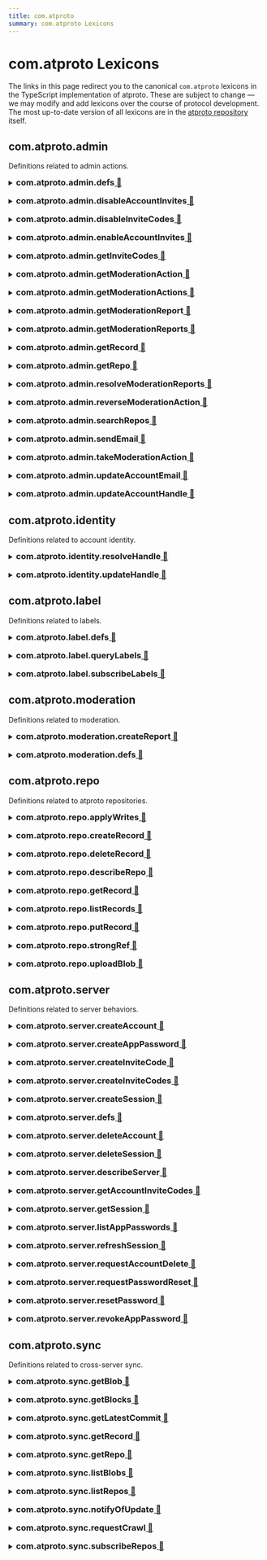 ```yaml
---
title: com.atproto
summary: com.atproto Lexicons
---
```

# com.atproto Lexicons

The links in this page redirect you to the canonical `com.atproto` lexicons in the TypeScript implementation of atproto. These are subject to change — we may modify and add lexicons over the course of protocol development. The most up-to-date version of all lexicons are in the [atproto repository](https://github.com/bluesky-social/atproto) itself.

## com.atproto.admin

Definitions related to admin actions.

<details style="margin-bottom: 1rem">
    <summary> <h3 style="display: inline">com.atproto.admin.defs<a class='url-link' href="https://github.com/bluesky-social/atproto/blob/main/lexicons/com/atproto/admin/defs.json"> 🔗</a> </h3>
    </summary>
</details>

<details style="margin-bottom: 1rem">
    <summary> <h3 style="display: inline">com.atproto.admin.disableAccountInvites<a class='url-link' href="https://github.com/bluesky-social/atproto/blob/main/lexicons/com/atproto/admin/disableAccountInvites.json"> 🔗</a> </h3>
    </summary>
    <p>Disable an account from receiving new invite codes, but does not invalidate existing codes.</p>
</details>

<details style="margin-bottom: 1rem">
    <summary> <h3 style="display: inline">com.atproto.admin.disableInviteCodes<a class='url-link' href="https://github.com/bluesky-social/atproto/blob/main/lexicons/com/atproto/admin/disableInviteCodes.json"> 🔗</a> </h3>
    </summary>
    <p>Disable some set of codes and/or all codes associated with a set of users.</p>
</details>

<details style="margin-bottom: 1rem">
    <summary> <h3 style="display: inline">com.atproto.admin.enableAccountInvites<a class='url-link' href="https://github.com/bluesky-social/atproto/blob/main/lexicons/com/atproto/admin/enableAccountInvites.json"> 🔗</a> </h3>
    </summary>
    <p>Re-enable an accounts ability to receive invite codes.</p>
</details>

<details style="margin-bottom: 1rem">
    <summary> <h3 style="display: inline">com.atproto.admin.getInviteCodes<a class='url-link' href="https://github.com/bluesky-social/atproto/blob/main/lexicons/com/atproto/admin/getInviteCodes.json"> 🔗</a> </h3>
    </summary>
    <p>Admin view of invite codes.</p>
</details>

<details style="margin-bottom: 1rem">
    <summary> <h3 style="display: inline">com.atproto.admin.getModerationAction<a class='url-link' href="https://github.com/bluesky-social/atproto/blob/main/lexicons/com/atproto/admin/getModerationAction.json"> 🔗</a> </h3>
    </summary>
    <p>View details about a moderation action.</p>
</details>

<details style="margin-bottom: 1rem">
    <summary> <h3 style="display: inline">com.atproto.admin.getModerationActions<a class='url-link' href="https://github.com/bluesky-social/atproto/blob/main/lexicons/com/atproto/admin/getModerationActions.json"> 🔗</a> </h3>
    </summary>
    <p>List moderation actions related to a subject.</p>
</details>

<details style="margin-bottom: 1rem">
    <summary> <h3 style="display: inline">com.atproto.admin.getModerationReport<a class='url-link' href="https://github.com/bluesky-social/atproto/blob/main/lexicons/com/atproto/admin/getModerationReport.json"> 🔗</a> </h3>
    </summary>
    <p>View details about a moderation report.</p>
</details>

<details style="margin-bottom: 1rem">
    <summary> <h3 style="display: inline">com.atproto.admin.getModerationReports<a class='url-link' href="https://github.com/bluesky-social/atproto/blob/main/lexicons/com/atproto/admin/getModerationReports.json"> 🔗</a> </h3>
    </summary>
    <p>List moderation reports related to a subject.</p>
</details>

<details style="margin-bottom: 1rem">
    <summary> <h3 style="display: inline">com.atproto.admin.getRecord<a class='url-link' href="https://github.com/bluesky-social/atproto/blob/main/lexicons/com/atproto/admin/getRecord.json"> 🔗</a> </h3>
    </summary>
    <p>View details about a record.</p>
</details>

<details style="margin-bottom: 1rem">
    <summary> <h3 style="display: inline">com.atproto.admin.getRepo<a class='url-link' href="https://github.com/bluesky-social/atproto/blob/main/lexicons/com/atproto/admin/getRepo.json"> 🔗</a> </h3>
    </summary>
    <p>View details about a repository.</p>
</details>

<details style="margin-bottom: 1rem">
    <summary> <h3 style="display: inline">com.atproto.admin.resolveModerationReports<a class='url-link' href="https://github.com/bluesky-social/atproto/blob/main/lexicons/com/atproto/admin/resolveModerationReports.json"> 🔗</a> </h3>
    </summary>
    <p>Resolve moderation reports by an action.</p>
</details>

<details style="margin-bottom: 1rem">
    <summary> <h3 style="display: inline">com.atproto.admin.reverseModerationAction<a class='url-link' href="https://github.com/bluesky-social/atproto/blob/main/lexicons/com/atproto/admin/reverseModerationAction.json"> 🔗</a> </h3>
    </summary>
    <p>Definition.</p>
</details>

<details style="margin-bottom: 1rem">
    <summary> <h3 style="display: inline">com.atproto.admin.searchRepos<a class='url-link' href="https://github.com/bluesky-social/atproto/blob/main/lexicons/com/atproto/admin/searchRepos.json"> 🔗</a> </h3>
    </summary>
    <p>Reverse a moderation action.</p>
</details>

<details style="margin-bottom: 1rem">
    <summary> <h3 style="display: inline">com.atproto.admin.sendEmail<a class='url-link' href="https://github.com/bluesky-social/atproto/blob/main/lexicons/com/atproto/admin/sendEmail.json"> 🔗</a> </h3>
    </summary>
    <p>Send email to a user's primary email address.</p>
</details>

<details style="margin-bottom: 1rem">
    <summary> <h3 style="display: inline">com.atproto.admin.takeModerationAction<a class='url-link' href="https://github.com/bluesky-social/atproto/blob/main/lexicons/com/atproto/admin/takeModerationAction.json"> 🔗</a> </h3>
    </summary>
    <p>Take a moderation action on a repo.</p>
</details>

<details style="margin-bottom: 1rem">
    <summary> <h3 style="display: inline">com.atproto.admin.updateAccountEmail<a class='url-link' href="https://github.com/bluesky-social/atproto/blob/main/lexicons/com/atproto/admin/updateAccountEmail.json"> 🔗</a> </h3>
    </summary>
    <p>Administrative action to update an account's email.</p>
</details>

<details style="margin-bottom: 1rem">
    <summary> <h3 style="display: inline">com.atproto.admin.updateAccountHandle<a class='url-link' href="https://github.com/bluesky-social/atproto/blob/main/lexicons/com/atproto/admin/updateAccountHandle.json"> 🔗</a> </h3>
    </summary>
    <p>Administrative action to update an account's handle.</p>
</details>

## com.atproto.identity

Definitions related to account identity.

<details style="margin-bottom: 1rem">
    <summary> <h3 style="display: inline">com.atproto.identity.resolveHandle<a class='url-link' href="https://github.com/bluesky-social/atproto/blob/main/lexicons/com/atproto/identity/resolveHandle.json"> 🔗</a> </h3>
    </summary>
    <p>Resolve a handle.</p>
</details>

<details style="margin-bottom: 1rem">
    <summary> <h3 style="display: inline">com.atproto.identity.updateHandle<a class='url-link' href="https://github.com/bluesky-social/atproto/blob/main/lexicons/com/atproto/identity/updateHandle.json"> 🔗</a> </h3>
    </summary>
    <p>Update the handle of an account.</p>
</details>

## com.atproto.label

Definitions related to labels.

<details style="margin-bottom: 1rem">
    <summary> <h3 style="display: inline">com.atproto.label.defs<a class='url-link' href="https://github.com/bluesky-social/atproto/blob/main/lexicons/com/atproto/label/defs.json"> 🔗</a> </h3>
    </summary>
    <p>Definitions for labels.</p>
</details>

<details style="margin-bottom: 1rem">
    <summary> <h3 style="display: inline">com.atproto.label.queryLabels<a class='url-link' href="https://github.com/bluesky-social/atproto/blob/main/lexicons/com/atproto/label/queryLabels.json"> 🔗</a> </h3>
    </summary>
    <p>Find labels relevant to the provided URI patterns.</p>
</details>

<details style="margin-bottom: 1rem">
    <summary> <h3 style="display: inline">com.atproto.label.subscribeLabels<a class='url-link' href="https://github.com/bluesky-social/atproto/blob/main/lexicons/com/atproto/label/subscribeLabels.json"> 🔗</a> </h3>
    </summary>
    <p>Subscribe to label updates.</p>
</details>

## com.atproto.moderation

Definitions related to moderation.

<details style="margin-bottom: 1rem">
    <summary> <h3 style="display: inline">com.atproto.moderation.createReport<a class='url-link' href="https://github.com/bluesky-social/atproto/blob/main/lexicons/com/atproto/moderation/createReport.json"> 🔗</a> </h3>
    </summary>
    <p>Report a repo or a record.</p>
</details>

<details style="margin-bottom: 1rem">
    <summary> <h3 style="display: inline">com.atproto.moderation.defs<a class='url-link' href="https://github.com/bluesky-social/atproto/blob/main/lexicons/com/atproto/moderation/defs.json"> 🔗</a> </h3>
    </summary>
    <p>Definitions related to moderation.</p>
</details>

## com.atproto.repo

Definitions related to atproto repositories.

<details style="margin-bottom: 1rem">
    <summary> <h3 style="display: inline">com.atproto.repo.applyWrites<a class='url-link' href="https://github.com/bluesky-social/atproto/blob/main/lexicons/com/atproto/repo/applyWrites.json"> 🔗</a> </h3>
    </summary>
    <p>Apply a batch transaction of creates, updates, and deletes.</p>
</details>

<details style="margin-bottom: 1rem">
    <summary> <h3 style="display: inline">com.atproto.repo.createRecord<a class='url-link' href="https://github.com/bluesky-social/atproto/blob/main/lexicons/com/atproto/repo/createRecord.json"> 🔗</a> </h3>
    </summary>
    <p>Create a new record.</p>
</details>

<details style="margin-bottom: 1rem">
    <summary> <h3 style="display: inline">com.atproto.repo.deleteRecord<a class='url-link' href="https://github.com/bluesky-social/atproto/blob/main/lexicons/com/atproto/repo/deleteRecord.json"> 🔗</a> </h3>
    </summary>
    <p>Delete a record, or ensure it doesn't exist.</p>
</details>

<details style="margin-bottom: 1rem">
    <summary> <h3 style="display: inline">com.atproto.repo.describeRepo<a class='url-link' href="https://github.com/bluesky-social/atproto/blob/main/lexicons/com/atproto/repo/describeRepo.json"> 🔗</a> </h3>
    </summary>
    <p>Get information about the repo, including the list of collections.</p>
</details>

<details style="margin-bottom: 1rem">
    <summary> <h3 style="display: inline">com.atproto.repo.getRecord<a class='url-link' href="https://github.com/bluesky-social/atproto/blob/main/lexicons/com/atproto/repo/getRecord.json"> 🔗</a> </h3>
    </summary>
    <p>Get a record.</p>
</details>

<details style="margin-bottom: 1rem">
    <summary> <h3 style="display: inline">com.atproto.repo.listRecords<a class='url-link' href="https://github.com/bluesky-social/atproto/blob/main/lexicons/com/atproto/repo/listRecords.json"> 🔗</a> </h3>
    </summary>
    <p>List a range of records in a collection.</p>
</details>

<details style="margin-bottom: 1rem">
    <summary> <h3 style="display: inline">com.atproto.repo.putRecord<a class='url-link' href="https://github.com/bluesky-social/atproto/blob/main/lexicons/com/atproto/repo/putRecord.json"> 🔗</a> </h3>
    </summary>
    <p>Write a record, creating or updating it as needed.</p>
</details>

<details style="margin-bottom: 1rem">
    <summary> <h3 style="display: inline">com.atproto.repo.strongRef<a class='url-link' href="https://github.com/bluesky-social/atproto/blob/main/lexicons/com/atproto/repo/strongRef.json"> 🔗</a> </h3>
    </summary>
    <p>A URI with a content-hash fingerprint.</p>
</details>

<details style="margin-bottom: 1rem">
    <summary> <h3 style="display: inline">com.atproto.repo.uploadBlob<a class='url-link' href="https://github.com/bluesky-social/atproto/blob/main/lexicons/com/atproto/repo/uploadBlob.json"> 🔗</a> </h3>
    </summary>
    <p>Upload a new blob to be added to repo in a later request.</p>
</details>

## com.atproto.server

Definitions related to server behaviors.

<details style="margin-bottom: 1rem">
    <summary> <h3 style="display: inline">com.atproto.server.createAccount<a class='url-link' href="https://github.com/bluesky-social/atproto/blob/main/lexicons/com/atproto/server/createAccount.json"> 🔗</a> </h3>
    </summary>
    <p>Create an account.</p>
</details>

<details style="margin-bottom: 1rem">
    <summary> <h3 style="display: inline">com.atproto.server.createAppPassword<a class='url-link' href="https://github.com/bluesky-social/atproto/blob/main/lexicons/com/atproto/server/createAppPassword.json"> 🔗</a> </h3>
    </summary>
    <p>Create an app-specific password.</p>
</details>

<details style="margin-bottom: 1rem">
    <summary> <h3 style="display: inline">com.atproto.server.createInviteCode<a class='url-link' href="https://github.com/bluesky-social/atproto/blob/main/lexicons/com/atproto/server/createInviteCode.json"> 🔗</a> </h3>
    </summary>
    <p>Create an invite code.</p>
</details>

<details style="margin-bottom: 1rem">
    <summary> <h3 style="display: inline">com.atproto.server.createInviteCodes<a class='url-link' href="https://github.com/bluesky-social/atproto/blob/main/lexicons/com/atproto/server/createInviteCodes.json"> 🔗</a> </h3>
    </summary>
    <p>Create invite codes.</p>
</details>

<details style="margin-bottom: 1rem">
    <summary> <h3 style="display: inline">com.atproto.server.createSession<a class='url-link' href="https://github.com/bluesky-social/atproto/blob/main/lexicons/com/atproto/server/createSession.json"> 🔗</a> </h3>
    </summary>
    <p>Create an authentication session.</p>
</details>

<details style="margin-bottom: 1rem">
    <summary> <h3 style="display: inline">com.atproto.server.defs<a class='url-link' href="https://github.com/bluesky-social/atproto/blob/main/lexicons/com/atproto/server/defs.json"> 🔗</a> </h3>
    </summary>
    <p>Definitions related to server behaviors.</p>
</details>

<details style="margin-bottom: 1rem">
    <summary> <h3 style="display: inline">com.atproto.server.deleteAccount<a class='url-link' href="https://github.com/bluesky-social/atproto/blob/main/lexicons/com/atproto/server/deleteAccount.json"> 🔗</a> </h3>
    </summary>
    <p>Delete a user account with a token and password.</p>
</details>

<details style="margin-bottom: 1rem">
    <summary> <h3 style="display: inline">com.atproto.server.deleteSession<a class='url-link' href="https://github.com/bluesky-social/atproto/blob/main/lexicons/com/atproto/server/deleteSession.json"> 🔗</a> </h3>
    </summary>
    <p>Delete the current session.</p>
</details>

<details style="margin-bottom: 1rem">
    <summary> <h3 style="display: inline">com.atproto.server.describeServer<a class='url-link' href="https://github.com/bluesky-social/atproto/blob/main/lexicons/com/atproto/server/describeServer.json"> 🔗</a> </h3>
    </summary>
    <p>Get a document describing the service's accounts configuration.</p>
</details>

<details style="margin-bottom: 1rem">
    <summary> <h3 style="display: inline">com.atproto.server.getAccountInviteCodes<a class='url-link' href="https://github.com/bluesky-social/atproto/blob/main/lexicons/com/atproto/server/getAccountInviteCodes.json"> 🔗</a> </h3>
    </summary>
    <p>Get all invite codes for a given account.</p>
</details>

<details style="margin-bottom: 1rem">
    <summary> <h3 style="display: inline">com.atproto.server.getSession<a class='url-link' href="https://github.com/bluesky-social/atproto/blob/main/lexicons/com/atproto/server/getSession.json"> 🔗</a> </h3>
    </summary>
    <p>Get information about the current session.</p>
</details>

<details style="margin-bottom: 1rem">
    <summary> <h3 style="display: inline">com.atproto.server.listAppPasswords<a class='url-link' href="https://github.com/bluesky-social/atproto/blob/main/lexicons/com/atproto/server/listAppPasswords.json"> 🔗</a> </h3>
    </summary>
    <p>List all app-specific passwords.</p>
</details>

<details style="margin-bottom: 1rem">
    <summary> <h3 style="display: inline">com.atproto.server.refreshSession<a class='url-link' href="https://github.com/bluesky-social/atproto/blob/main/lexicons/com/atproto/server/refreshSession.json"> 🔗</a> </h3>
    </summary>
    <p>Refresh an authentication session.</p>
</details>

<details style="margin-bottom: 1rem">
    <summary> <h3 style="display: inline">com.atproto.server.requestAccountDelete<a class='url-link' href="https://github.com/bluesky-social/atproto/blob/main/lexicons/com/atproto/server/requestAccountDelete.json"> 🔗</a> </h3>
    </summary>
    <p>Initiate a user account deletion via email.</p>
</details>

<details style="margin-bottom: 1rem">
    <summary> <h3 style="display: inline">com.atproto.server.requestPasswordReset<a class='url-link' href="https://github.com/bluesky-social/atproto/blob/main/lexicons/com/atproto/server/requestPasswordReset.json"> 🔗</a> </h3>
    </summary>
    <p>Initiate a user account password reset via email.</p>
</details>

<details style="margin-bottom: 1rem">
    <summary> <h3 style="display: inline">com.atproto.server.resetPassword<a class='url-link' href="https://github.com/bluesky-social/atproto/blob/main/lexicons/com/atproto/server/resetPassword.json"> 🔗</a> </h3>
    </summary>
    <p>Reset a user account password using a token.</p>
</details>

<details style="margin-bottom: 1rem">
    <summary> <h3 style="display: inline">com.atproto.server.revokeAppPassword<a class='url-link' href="https://github.com/bluesky-social/atproto/blob/main/lexicons/com/atproto/server/revokeAppPassword.json"> 🔗</a> </h3>
    </summary>
    <p>Revoke an app-specific password by name.</p>
</details>


## com.atproto.sync

Definitions related to cross-server sync.

<details style="margin-bottom: 1rem">
    <summary> <h3 style="display: inline">com.atproto.sync.getBlob<a class='url-link' href="https://github.com/bluesky-social/atproto/blob/main/lexicons/com/atproto/sync/getBlob.json"> 🔗</a> </h3>
    </summary>
    <p>Get a blob associated with a given repo.</p>
</details>

<details style="margin-bottom: 1rem">
    <summary> <h3 style="display: inline">com.atproto.sync.getBlocks<a class='url-link' href="https://github.com/bluesky-social/atproto/blob/main/lexicons/com/atproto/sync/getBlocks.json"> 🔗</a> </h3>
    </summary>
    <p>Gets blocks from a given repo.</p>
</details>

<details style="margin-bottom: 1rem">
    <summary> <h3 style="display: inline">com.atproto.sync.getLatestCommit<a class='url-link' href="https://github.com/bluesky-social/atproto/blob/main/lexicons/com/atproto/sync/getLatestCommit.json"> 🔗</a> </h3>
    </summary>
    <p>Gets the current commit CID & revision of the repo.</p>
</details>

<details style="margin-bottom: 1rem">
    <summary> <h3 style="display: inline">com.atproto.sync.getRecord<a class='url-link' href="https://github.com/bluesky-social/atproto/blob/main/lexicons/com/atproto/sync/getRecord.json"> 🔗</a> </h3>
    </summary>
    <p>Gets blocks needed for existence or non-existence of record.</p>
</details>

<details style="margin-bottom: 1rem">
    <summary> <h3 style="display: inline">com.atproto.sync.getRepo<a class='url-link' href="https://github.com/bluesky-social/atproto/blob/main/lexicons/com/atproto/sync/getRepo.json"> 🔗</a> </h3>
    </summary>
    <p>Gets the did's repo, optionally catching up from a specific revision.</p>
</details>

<details style="margin-bottom: 1rem">
    <summary> <h3 style="display: inline">com.atproto.sync.listBlobs<a class='url-link' href="https://github.com/bluesky-social/atproto/blob/main/lexicons/com/atproto/sync/listBlobs.json"> 🔗</a> </h3>
    </summary>
    <p>List blob cids since some revision.</p>
</details>

<details style="margin-bottom: 1rem">
    <summary> <h3 style="display: inline">com.atproto.sync.listRepos<a class='url-link' href="https://github.com/bluesky-social/atproto/blob/main/lexicons/com/atproto/sync/listRepos.json"> 🔗</a> </h3>
    </summary>
    <p>List dids and root cids of hosted repos.</p>
</details>

<details style="margin-bottom: 1rem">
    <summary> <h3 style="display: inline">com.atproto.sync.notifyOfUpdate<a class='url-link' href="https://github.com/bluesky-social/atproto/blob/main/lexicons/com/atproto/sync/notifyOfUpdate.json"> 🔗</a> </h3>
    </summary>
    <p>Notify a crawling service of a recent update. (Often, when there's a long break between updates, it'll cause the connection with the crawling service to break.)</p>
</details>

<details style="margin-bottom: 1rem">
    <summary> <h3 style="display: inline">com.atproto.sync.requestCrawl<a class='url-link' href="https://github.com/bluesky-social/atproto/blob/main/lexicons/com/atproto/sync/requestCrawl.json"> 🔗</a> </h3>
    </summary>
    <p>Request a service to persistently crawl hosted repos.</p>
</details>

<details style="margin-bottom: 1rem">
    <summary> <h3 style="display: inline">com.atproto.sync.subscribeRepos<a class='url-link' href="https://github.com/bluesky-social/atproto/blob/main/lexicons/com/atproto/sync/subscribeRepos.json"> 🔗</a> </h3>
    </summary>
    <p>Subscribe to repo updates.</p>
</details>
